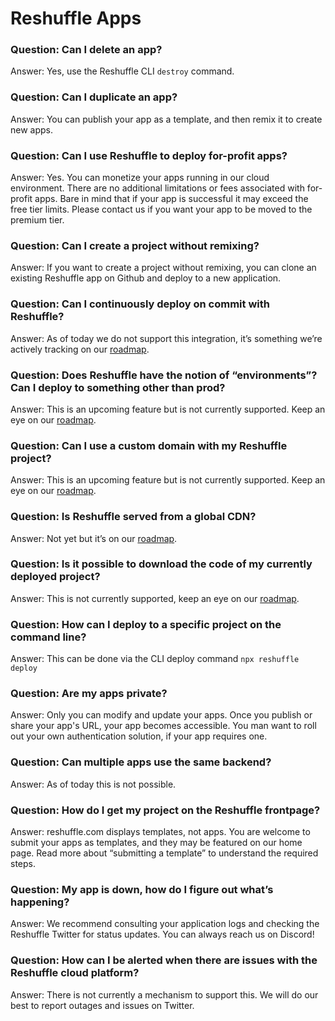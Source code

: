 # Reshuffle Apps

### Question: Can I delete an app?

Answer: Yes, use the Reshuffle CLI `destroy` command.

### Question: Can I duplicate an app?

Answer: You can publish your app as a template, and then remix it to create new apps.

### Question: Can I use Reshuffle to deploy for-profit apps?

Answer: Yes. You can monetize your apps running in our cloud environment. There are no additional limitations or fees associated with for-profit apps. Bare in mind that if your app is successful it may exceed the free tier limits. Please contact us if you want your app to be moved to the premium tier.

### Question: Can I create a project without remixing?

Answer: If you want to create a project without remixing, you can clone an existing Reshuffle app on Github and deploy to a new application.

### Question: Can I continuously deploy on commit with Reshuffle?

Answer: As of today we do not support this integration, it’s something we’re actively tracking on our [roadmap](https://trello.com/b/e4Hfp3cB/public-roadmap).

### Question: Does Reshuffle have the notion of “environments”? Can I deploy to something other than prod? 

Answer: This is an upcoming feature but is not currently supported. Keep an eye on our [roadmap](https://trello.com/b/e4Hfp3cB/public-roadmap).

### Question: Can I use a custom domain with my Reshuffle project?

Answer: This is an upcoming feature but is not currently supported. Keep an eye on our [roadmap](https://trello.com/b/e4Hfp3cB/public-roadmap).

### Question: Is Reshuffle served from a global CDN?

Answer: Not yet but it’s on our [roadmap](https://trello.com/b/e4Hfp3cB/public-roadmap).

### Question: Is it possible to download the code of my currently deployed project?

Answer: This is not currently supported, keep an eye on our [roadmap](https://trello.com/b/e4Hfp3cB/public-roadmap).

### Question: How can I deploy to a specific project on the command line?

Answer: This can be done via the CLI deploy command `npx reshuffle deploy`

### Question: Are my apps private?

Answer: Only you can modify and update your apps. Once you publish or share your app's URL, your app becomes accessible. You man want to roll out your own authentication solution, if your app requires one.

### Question: Can multiple apps use the same backend?

Answer: As of today this is not possible.

### Question: How do I get my project on the Reshuffle frontpage?

Answer: reshuffle.com displays templates, not apps. You are welcome to submit your apps as templates, and they may be featured on our home page. Read more about “submitting a template”  to understand the required steps.

### Question: My app is down, how do I figure out what’s happening?

Answer: We recommend consulting your application logs and checking the Reshuffle Twitter for status updates. You can always reach us on Discord!

### Question: How can I be alerted when there are issues with the Reshuffle cloud platform?

Answer: There is not currently a mechanism to support this. We will do our best to report outages and issues on Twitter.